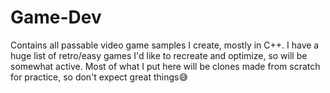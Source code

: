 # Game-Dev
Contains all passable video game samples I create, mostly in C++. I have a huge list of retro/easy games I'd like to recreate and optimize, so will be somewhat active.
Most of what I put here will be clones made from scratch for practice, so don't expect great things😅
